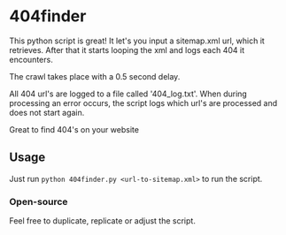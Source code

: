 # 404finder
This python script is great! It let's you input a sitemap.xml url, which it retrieves. After that it starts looping the xml and logs each 404 it encounters.

The crawl takes place with a 0.5 second delay.

All 404 url's are logged to a file called '404_log.txt'. When during processing an error occurs, the script logs which url's are processed and does not start again.

Great to find 404's on your website

## Usage
Just run `python 404finder.py <url-to-sitemap.xml>` to run the script.

### Open-source
Feel free to duplicate, replicate or adjust the script.

